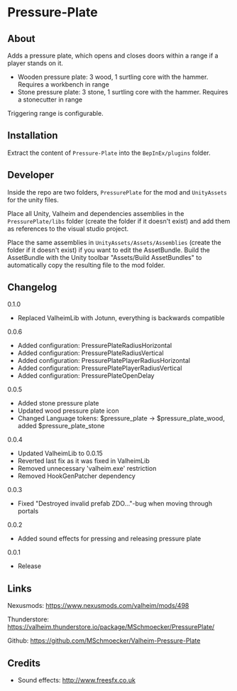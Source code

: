 # Pressure-Plate
## About
Adds a pressure plate, which opens and closes doors within a range if a player stands on it.
- Wooden pressure plate: 3 wood, 1 surtling core with the hammer. Requires a workbench in range
- Stone pressure plate: 3 stone, 1 surtling core with the hammer. Requires a stonecutter in range

Triggering range is configurable.

## Installation
Extract the content of `Pressure-Plate` into the `BepInEx/plugins` folder.


## Developer
Inside the repo are two folders, `PressurePlate` for the mod and `UnityAssets` for the unity files.


Place all Unity, Valheim and dependencies assemblies in the `PressurePlate/libs` folder (create the folder if it doesn't exist) and add them as references to the visual studio project.

Place the same assemblies in `UnityAssets/Assets/Assemblies` (create the folder if it doesn't exist) if you want to edit the AssetBundle.
Build the AssetBundle with the Unity toolbar "Assets/Build AssetBundles" to automatically copy the resulting file to the mod folder.


## Changelog
0.1.0
- Replaced ValheimLib with Jotunn, everything is backwards compatible

0.0.6
- Added configuration: PressurePlateRadiusHorizontal
- Added configuration: PressurePlateRadiusVertical
- Added configuration: PressurePlatePlayerRadiusHorizontal
- Added configuration: PressurePlatePlayerRadiusVertical
- Added configuration: PressurePlateOpenDelay

0.0.5
- Added stone pressure plate
- Updated wood pressure plate icon
- Changed Language tokens: $pressure_plate -> $pressure_plate_wood, added $pressure_plate_stone

0.0.4
- Updated ValheimLib to 0.0.15
- Reverted last fix as it was fixed in ValheimLib
- Removed unnecessary 'valheim.exe' restriction
- Removed HookGenPatcher dependency

0.0.3
- Fixed "Destroyed invalid prefab ZDO..."-bug when moving through portals

0.0.2
- Added sound effects for pressing and releasing pressure plate

0.0.1
- Release

## Links
Nexusmods: https://www.nexusmods.com/valheim/mods/498

Thunderstore: https://valheim.thunderstore.io/package/MSchmoecker/PressurePlate/

Github: https://github.com/MSchmoecker/Valheim-Pressure-Plate

## Credits
- Sound effects: http://www.freesfx.co.uk

